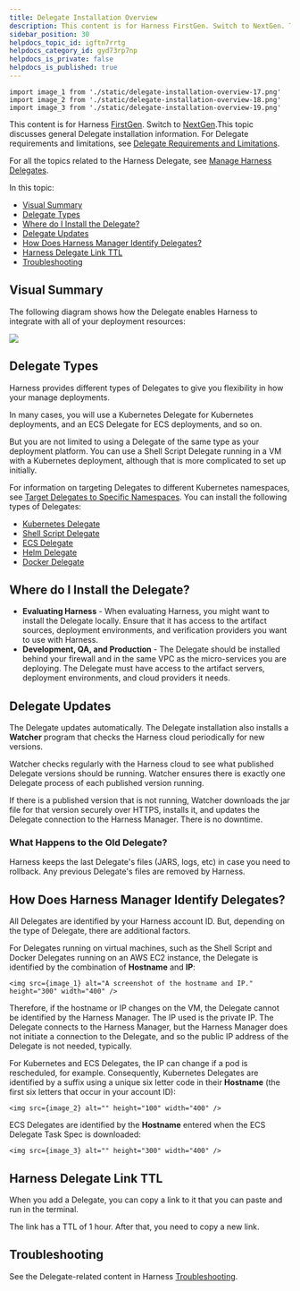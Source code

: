 ```yaml
---
title: Delegate Installation Overview
description: This content is for Harness FirstGen. Switch to NextGen. This topic discusses general Delegate installation information. For Delegate requirements and limitations, see Delegate Requirements and Limit…
sidebar_position: 30
helpdocs_topic_id: igftn7rrtg
helpdocs_category_id: gyd73rp7np
helpdocs_is_private: false
helpdocs_is_published: true
---
```


```mdx-code-block
import image_1 from './static/delegate-installation-overview-17.png'
import image_2 from './static/delegate-installation-overview-18.png'
import image_3 from './static/delegate-installation-overview-19.png'
```

This content is for Harness [FirstGen](../../../../getting-started/harness-first-gen-vs-harness-next-gen.md). Switch to [NextGen](/docs/platform/2_Delegates/get-started-with-delegates/delegate-installation-overview.md).This topic discusses general Delegate installation information. For Delegate requirements and limitations, see [Delegate Requirements and Limitations](delegate-requirements-and-limitations.md).

For all the topics related to the Harness Delegate, see [Manage Harness Delegates](/docs/category/manage-harness-delegates-firstgen).

In this topic:

* [Visual Summary](#visual-summary)
* [Delegate Types](#delegate-types)
* [Where do I Install the Delegate?](#where-do-i-install-the-delegate)
* [Delegate Updates](#delegate-updates)
* [How Does Harness Manager Identify Delegates?](#how-does-harness-manager-identify-delegates)
* [Harness Delegate Link TTL](#harness-delegate-link-ttl)
* [Troubleshooting](#troubleshooting)

## Visual Summary

The following diagram shows how the Delegate enables Harness to integrate with all of your deployment resources:

![](./static/delegate-installation-overview-16.png)


## Delegate Types

Harness provides different types of Delegates to give you flexibility in how your manage deployments.

In many cases, you will use a Kubernetes Delegate for Kubernetes deployments, and an ECS Delegate for ECS deployments, and so on.

But you are not limited to using a Delegate of the same type as your deployment platform. You can use a Shell Script Delegate running in a VM with a Kubernetes deployment, although that is more complicated to set up initially.

For information on targeting Delegates to different Kubernetes namespaces, see [Target Delegates to Specific Namespaces](enable-delegate-to-deploy-to-multiple-kubernetes-namespaces.md). You can install the following types of Delegates:

* [Kubernetes Delegate](install-kubernetes-delegate.md)
* [Shell Script Delegate](install-shellscript-delegate.md)
* [ECS Delegate](install-ecs-delegate.md)
* [Helm Delegate](using-the-helm-delegate.md)
* [Docker Delegate](install-docker-delegate.md)

## Where do I Install the Delegate?

* **Evaluating Harness** - When evaluating Harness, you might want to install the Delegate locally. Ensure that it has access to the artifact sources, deployment environments, and verification providers you want to use with Harness.
* **Development, QA, and Production** - The Delegate should be installed behind your firewall and in the same VPC as the micro-services you are deploying. The Delegate must have access to the artifact servers, deployment environments, and cloud providers it needs.

## Delegate Updates

The Delegate updates automatically. The Delegate installation also installs a **Watcher** program that checks the Harness cloud periodically for new versions.

Watcher checks regularly with the Harness cloud to see what published Delegate versions should be running. Watcher ensures there is exactly one Delegate process of each published version running.

If there is a published version that is not running, Watcher downloads the jar file for that version securely over HTTPS, installs it, and updates the Delegate connection to the Harness Manager. There is no downtime.

### What Happens to the Old Delegate?

Harness keeps the last Delegate's files (JARS, logs, etc) in case you need to rollback. Any previous Delegate's files are removed by Harness.

## How Does Harness Manager Identify Delegates?

All Delegates are identified by your Harness account ID. But, depending on the type of Delegate, there are additional factors.

For Delegates running on virtual machines, such as the Shell Script and Docker Delegates running on an AWS EC2 instance, the Delegate is identified by the combination of **Hostname** and **IP**:

```mdx-code-block
<img src={image_1} alt="A screenshot of the hostname and IP." height="300" width="400" />
```


Therefore, if the hostname or IP changes on the VM, the Delegate cannot be identified by the Harness Manager. The IP used is the private IP. The Delegate connects to the Harness Manager, but the Harness Manager does not initiate a connection to the Delegate, and so the public IP address of the Delegate is not needed, typically.

For Kubernetes and ECS Delegates, the IP can change if a pod is rescheduled, for example. Consequently, Kubernetes Delegates are identified by a suffix using a unique six letter code in their **Hostname** (the first six letters that occur in your account ID):

```mdx-code-block
<img src={image_2} alt="" height="100" width="400" />
```

ECS Delegates are identified by the **Hostname** entered when the ECS Delegate Task Spec is downloaded:

```mdx-code-block
<img src={image_3} alt="" height="300" width="400" />
```


## Harness Delegate Link TTL

When you add a Delegate, you can copy a link to it that you can paste and run in the terminal.

The link has a TTL of 1 hour. After that, you need to copy a new link.

## Troubleshooting

See the Delegate-related content in Harness [Troubleshooting](../../../firstgen-troubleshooting/troubleshooting-harness.md).

